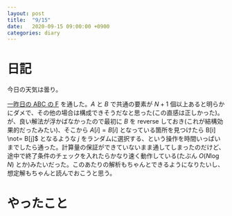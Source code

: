 ```yaml
---
layout: post
title:  "9/15"
date:   2020-09-15 09:00:00 +0900
categories: diary
---
```

# 日記

今日の天気は曇り。

[一昨日の ABC の F](https://atcoder.jp/contests/abc178/tasks/abc178_f) を通した。$A$ と $B$ で共通の要素が $N+1$ 個以上あると明らかにダメで、その他の場合は構成できそうだなと思った(この直感は正しかった)。が、良い解法が浮かばなかったので最初に $B$ を reverse しておき(これが結構効果的だったみたい)、そこから $A[i] = B[i]$ となっている箇所を見つけたら B[i] \not= B[j]$ となるような $j$ をランダムに選択する、という操作を時間いっぱいまでしたら通った。計算量の保証ができていないまま通してしまったのだけど、途中で終了条件のチェックを入れたらかなり速く動作している(たぶん $O(N\log N)$ とか)みたいだった。このあたりの解析もちゃんとできるようになりたいし、想定解もちゃんと読んでおこうと思う。 

# やったこと


<script type="text/x-mathjax-config">MathJax.Hub.Config({tex2jax: {inlineMath: [['$','$'], ['\\(','\\)']], processEscapes: true},});</script>
<script async src="https://cdnjs.cloudflare.com/ajax/libs/mathjax/2.7.6/MathJax.js?config=TeX-AMS_CHTML"></script>